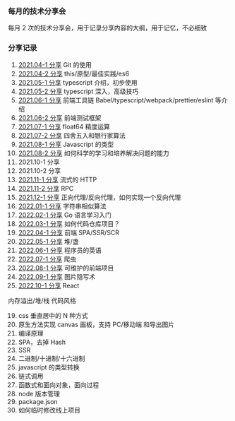### 每月的技术分享会

每月 2 次的技术分享会，用于记录分享内容的大纲，用于记忆，不必细致

### 分享记录

1. [2021.04-1 分享](./articles/2021.04-1.md) Git 的使用
2. [2021.04-2 分享](./articles/2021.04-2.md) this/原型/最佳实践/es6
3. [2021.05-1 分享](./articles/2021.05-1.md) typescript 介绍，初步使用
4. [2021.05-2 分享](./articles/2021.05-2.md) typescript 深入，高级技巧
5. [2021.06-1 分享](./articles/2021.06-1.md) 前端工具链 Babel/typescript/webpack/prettier/eslint 等介绍
6. [2021.06-2 分享](./articles/2021.06-2.md) 前端测试框架
7. [2021.07-1 分享](./articles/2021.07-1.md) float64 精度运算
8. [2021.07-2 分享](./articles/2021.07-2.md) 四舍五入和银行家算法
9. [2021.08-1 分享](./articles/2021.08-1.md) Javascript 的类型
10. [2021.08-2 分享](./articles/2021.08-2.md) 如何科学的学习和培养解决问题的能力
11. 2021.10-1 分享
12. 2021.10-2 分享
13. [2021.11-1 分享](./articles/2021.11-1.md) 流式的 HTTP
14. [2021.11-2 分享](./articles/2021.11-2.md) RPC
15. [2021.12-1 分享](./articles/2021.12-1.md) 正向代理/反向代理，如何实现一个反向代理
16. [2022.01-1 分享](./articles/2022.01-1.md) 字符串相似算法
17. [2022.02-1 分享](./articles/2022.02-1.md) Go 语言学习入门
18. [2022.03-1 分享](./articles/2022.03-1.md) 如何代码仓库项目？
19. [2022.04-1 分享](./articles/2022.04-1.md) 前端 SPA/SSR/SCR
20. [2022.05-1 分享](./articles/2022.05-1.md) 堆/盏
21. [2022.06-1 分享](./articles/2022.06-1.md) 程序员的英语
22. [2022.07-1 分享](./articles/2022.07-1.md) 爬虫
23. [2022.08-1 分享](./articles/2022.08-1.md) 可维护的前端项目
24. [2022.09-1 分享](./articles/2022.09-1.md) 图片隐写术
25. [2022.10-1 分享](./articles/2022.10-1.md) React

内存溢出/堆/栈
代码风格

19. css 垂直居中的 N 种方式
20. 原生方法实现 canvas 画板，支持 PC/移动端 和导出图片
21. 编译原理
22. SPA，去掉 Hash
23. SSR
24. 二进制/十进制/十六进制
25. javascript 的类型转换
26. 链式调用
27. 函数式和面向对象，面向过程
28. node 版本管理
29. package.json
30. 如何临时修改线上项目
